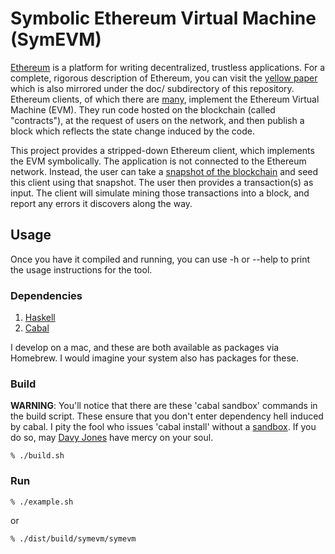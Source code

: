 # Symbolic Ethereum Virtual Machine (SymEVM)

[Ethereum](https://www.ethereum.org/) is a platform for writing decentralized, trustless applications. For a complete, rigorous description of Ethereum,
you can visit the [yellow paper](http://gavwood.com/paper.pdf) which is also mirrored under the doc/ subdirectory of this repository. Ethereum clients,
of which there are [m](https://github.com/ethereum/go-ethereum)[a](https://github.com/ethereum/cpp-ethereum)[n](https://github.com/ethereum/pyethereum)[y](https://github.com/ethcore/parity), implement the Ethereum Virtual Machine (EVM). They run code hosted on the blockchain (called "contracts"), at the request of
users on the network, and then publish a block which reflects the state change induced by the code.

This project provides a stripped-down Ethereum client, which implements the EVM symbolically. The application is not connected to the Ethereum network.
Instead, the user can take a [snapshot of the blockchain](https://github.com/ethereum/wiki/wiki/Blockchain-import-and-export-instructions) and seed this
client using that snapshot. The user then provides a transaction(s) as input. The client will simulate mining those transactions into a block, and report
any errors it discovers along the way.

## Usage

Once you have it compiled and running, you can use -h or --help to print the usage instructions for the tool.

### Dependencies

  1. [Haskell](https://www.haskell.org/)
  2. [Cabal](https://www.haskell.org/cabal/)

I develop on a mac, and these are both available as packages via Homebrew. I would imagine your system also has packages for these.

### Build

__WARNING__: You'll notice that there are these 'cabal sandbox' commands in the build script. These ensure that you don't enter dependency
hell induced by cabal. I pity the fool who issues 'cabal install' without a [sandbox](https://www.haskell.org/cabal/users-guide/installing-packages.html#developing-with-sandboxes). If you do so, may [Davy Jones](https://www.youtube.com/watch?v=zo-OYwh6KHA) have mercy on your soul.

    % ./build.sh

### Run

    % ./example.sh

or

    % ./dist/build/symevm/symevm

